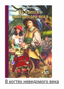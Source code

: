 ![](В%20когтях%20неведомого%20века.jpg)  
[В когтях неведомого века](В%20когтях%20неведомого%20века.txt)
